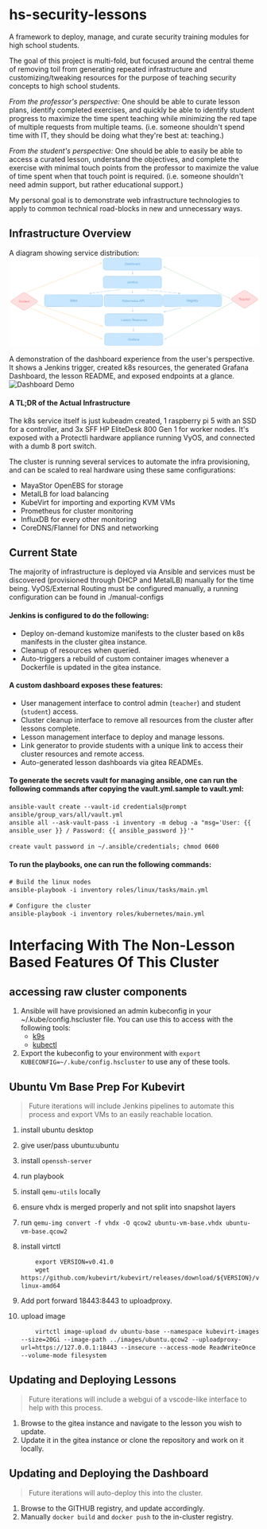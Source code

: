 # hs-security-lessons

A framework to deploy, manage, and curate security training modules for high school students.

The goal of this project is multi-fold, but focused around the central theme of removing toil from generating repeated infrastructure and customizing/tweaking resources for the purpose of teaching security concepts to high school students.

_From the professor's perspective:_ One should be able to curate lesson plans, identify completed exercises, and quickly be able to identify student progress to maximize the time spent teaching while minimizing the red tape of multiple requests from multiple teams. (i.e. someone shouldn't spend time with IT, they should be doing what they're best at: teaching.)

_From the student's perspective:_ One should be able to easily be able to access a curated lesson, understand the objectives, and complete the exercise with minimal touch points from the professor to maximize the value of time spent when that touch point is required. (i.e. someone shouldn't need admin support, but rather educational support.)

My personal goal is to demonstrate web infrastructure technologies to apply to common technical road-blocks in new and unnecessary ways.

## Infrastructure Overview

A diagram showing service distribution:
![Service Distribution](assets/touchpoint.png)

A demonstration of the dashboard experience from the user's perspective. It shows a Jenkins trigger, created k8s resources, the generated Grafana Dashboard, the lesson README, and exposed endpoints at a glance.
![Dashboard Demo](assets/dashboarddemo.gif)

#### A TL;DR of the Actual Infrastructure

The k8s service itself is just kubeadm created, 1 raspberry pi 5 with an SSD for a controller, and 3x SFF HP EliteDesk 800 Gen 1 for worker nodes. It's exposed with a Protectli hardware appliance running VyOS, and connected with a dumb 8 port switch.

The cluster is running several services to automate the infra provisioning, and can be scaled to real hardware using these same configurations:

- MayaStor OpenEBS for storage
- MetalLB for load balancing
- KubeVirt for importing and exporting KVM VMs
- Prometheus for cluster monitoring
- InfluxDB for every other monitoring
- CoreDNS/Flannel for DNS and networking

## Current State

The majority of infrastructure is deployed via Ansible and services must be discovered (provisioned through DHCP and MetalLB) manually for the time being.
VyOS/External Routing must be configured manually, a running configuration can be found in ./manual-configs

#### Jenkins is configured to do the following:

- Deploy on-demand kustomize manifests to the cluster based on k8s manifests in the cluster gitea instance.
- Cleanup of resources when queried.
- Auto-triggers a rebuild of custom container images whenever a Dockerfile is updated in the gitea instance.

#### A custom dashboard exposes these features:

- User management interface to control admin (`teacher`) and student (`student`) access.
- Cluster cleanup interface to remove all resources from the cluster after lessons complete.
- Lesson management interface to deploy and manage lessons.
- Link generator to provide students with a unique link to access their cluster resources and remote access.
- Auto-generated lesson dashboards via gitea READMEs.

#### To generate the secrets vault for managing ansible, one can run the following commands after copying the vault.yml.sample to vault.yml:

```
ansible-vault create --vault-id credentials@prompt ansible/group_vars/all/vault.yml
ansible all --ask-vault-pass -i inventory -m debug -a "msg='User: {{ ansible_user }} / Password: {{ ansible_password }}'"

create vault password in ~/.ansible/credentials; chmod 0600
```

#### To run the playbooks, one can run the following commands:

```
# Build the linux nodes
ansible-playbook -i inventory roles/linux/tasks/main.yml

# Configure the cluster
ansible-playbook -i inventory roles/kubernetes/main.yml
```

# Interfacing With The Non-Lesson Based Features Of This Cluster

## accessing raw cluster components

1. Ansible will have provisioned an admin kubeconfig in your ~/.kube/config.hscluster file. You can use this to access with the following tools:
   - [k9s](https://k9scli.io/topics/install/)
   - [kubectl](https://kubernetes.io/docs/tasks/tools/#kubectl)
1. Export the kubeconfig to your environment with `export KUBECONFIG=~/.kube/config.hscluster` to use any of these tools.

## Ubuntu Vm Base Prep For Kubevirt

> Future iterations will include Jenkins pipelines to automate this process and export VMs to an easily reachable location.

1.  install ubuntu desktop
1.  give user/pass ubuntu:ubuntu
1.  install `openssh-server`
1.  run playbook
1.  install `qemu-utils` locally
1.  ensure vhdx is merged properly and not split into snapshot layers
1.  run `qemu-img convert -f vhdx -O qcow2 ubuntu-vm-base.vhdx ubuntu-vm-base.qcow2`
1.  install virtctl

            export VERSION=v0.41.0
            wget https://github.com/kubevirt/kubevirt/releases/download/${VERSION}/virtctl-${VERSION}-linux-amd64

1.  Add port forward 18443:8443 to uploadproxy.
1.  upload image

            virtctl image-upload dv ubuntu-base --namespace kubevirt-images --size=20Gi --image-path ../images/ubuntu.qcow2 --uploadproxy-url=https://127.0.0.1:18443 --insecure --access-mode ReadWriteOnce --volume-mode filesystem

## Updating and Deploying Lessons

> Future iterations will include a webgui of a vscode-like interface to help with this process.

1. Browse to the gitea instance and navigate to the lesson you wish to update.
1. Update it in the gitea instance or clone the repository and work on it locally.

## Updating and Deploying the Dashboard

> Future iterations will auto-deploy this into the cluster.

1. Browse to the GITHUB registry, and update accordingly.
1. Manually `docker build` and `docker push` to the in-cluster registry.
